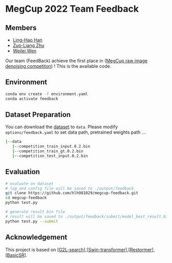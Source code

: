 # MegCup 2022 Team Feedback

## Members
- [Ling-Hao Han](https://github.com/hlh981029)
- [Zuo-Liang Zhu](https://github.com/NK-CS-ZZL)
- [Weilei Wen](https://github.com/wwlCape)

Our team (FeedBack) achieve the first place in ([MegCup  raw image denoising competiton](https://studio.brainpp.com/competition/5?tab=rank)) ! This is the available code.

## Environment

```bash
conda env create -f environment.yaml
conda activate feedback
```

## Dataset Preparation

You can download the [dataset](https://studio.brainpp.com/competition/5?tab=questions) to `data`. Please modify `options/feedback.yaml` to set  data path, pretrained weights path …

```bash
|--data
   |--competition_train_input.0.2.bin
   |--competition_train_gt.0.2.bin
   |--competition_test_input.0.2.bin
```

## Evaluation

```bash
# evaluate on dataset
# log and config file will be saved to ./output/feedback
git clone https://github.com/hlh981029/megcup-feedback.git
cd megcup-feedback
python test.py

# generate result bin file
# result will be saved to ./output/feedback/submit/model_best_result.bin
python test.py --submit
```



## Acknowledgement

This project is based on [[G2L-search](https://github.com/ShangHua-Gao/G2L-search)],[[Swin-transformer](https://github.com/microsoft/Swin-Transformer)],[[Restormer](https://github.com/swz30/Restormer)],[[BasicSR](https://github.com/xinntao/BasicSR)].


